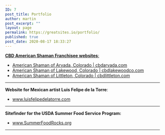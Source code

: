 ```yaml
---
ID: 7
post_title: Portfolio
author: martin
post_excerpt: ""
layout: page
permalink: https://greatsites.io/portfolio/
published: true
post_date: 2020-08-17 18:33:27
---
```

<!-- wp:paragraph {"textColor":"black"} -->
<p class="has-black-color has-text-color"><a href="http://american-shaman-franchise-support"><strong>CBD American Shaman Franchisee websites</strong>:</a> </p>
<!-- /wp:paragraph -->

<!-- wp:list -->
<ul><li><a href="https://cbdarvada.com">American Shaman of Arvada, Colorado | cbdarvada.com</a> </li><li><a href="https://cbdlakewoodco.com">American Shaman of Lakewood, Colorado | cbdlakewoodco.com</a></li><li><a href="https://cbdlittleton.com">American Shaman of Littleton, Colorado | cbdlittleton.com  </a></li></ul>
<!-- /wp:list -->

<!-- wp:separator -->
<hr class="wp-block-separator"/>
<!-- /wp:separator -->

<!-- wp:paragraph -->
<p><strong>Website for Mexican artist Luis Felipe de la Torre</strong>: </p>
<!-- /wp:paragraph -->

<!-- wp:list -->
<ul><li><a href="https://luisfelipedelatorre.com">www.luisfelipedelatorre.com</a> </li></ul>
<!-- /wp:list -->

<!-- wp:separator -->
<hr class="wp-block-separator"/>
<!-- /wp:separator -->

<!-- wp:paragraph -->
<p><strong>Sitefinder for the USDA Summer Food Service Program:</strong> </p>
<!-- /wp:paragraph -->

<!-- wp:list -->
<ul><li><a href="https://SummerFoodRocks.org">www.SummerFoodRocks.org</a> </li></ul>
<!-- /wp:list -->

<!-- wp:separator {"className":"is-style-wide"} -->
<hr class="wp-block-separator is-style-wide"/>
<!-- /wp:separator -->

<!-- wp:paragraph -->
<p></p>
<!-- /wp:paragraph -->